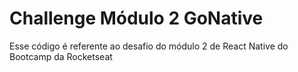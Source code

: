 # Challenge Módulo 2 GoNative

Esse código é referente ao desafio do módulo 2 de React Native do Bootcamp da Rocketseat
